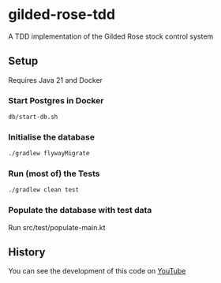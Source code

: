 # gilded-rose-tdd

A TDD implementation of the Gilded Rose stock control system

## Setup

Requires Java 21 and Docker

### Start Postgres in Docker

```bash
db/start-db.sh
```

### Initialise the database

```bash
./gradlew flywayMigrate
```

### Run (most of) the Tests

```bash
./gradlew clean test
```

### Populate the database with test data

Run src/test/populate-main.kt

## History

You can see the development of this code on [YouTube](https://youtube.com/playlist?list=PL1ssMPpyqocg2D_8mgIbcnQGxCPI2_fpA)
